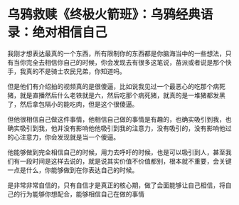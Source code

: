 # 乌鸦救赎《终极火箭班》：乌鸦经典语录：绝对相信自己

我刚才想表达最真的一个东西，所有限制你的东西都是你脑海当中的一些想法，只有当你完全去相信你自己的时候，你会发现去有很多这笔说，苗派或者说是那个快手，我真的不是骑士农民兄弟，你知道吗。

但是他们有介绍拍的视频真的是很傻逼，比如说我见过一个最恶心的吃那个病死猪，就是直播然后什么老铁就是六，然后吃那个病死猪，就真的是一堆猪都发黑了，然后拿包隔小的能吃肉，但是这个很傻逼。

但他很相信自己做这件事情，他相信自己做的事情是有趣的，也确实吸引到我，也确实吸引到我，他并没有影响他他吸引到我的注意力，没有吸引的，没有影响他过的心注意力，你会发现就是当一个傻逼。

他能够做到完全相信自己的时候，用力去呼吁的时候，也是可以吸引到人，甚至我们有一段时间是这样去说的，就是说其实价值不价值都别，根本就不重要，会关键一点是什么，你能够做到在你表达自己的时候。

是非常非常自信的，只有自信才是真正的核心期，做了会面能够让自己相信，将自己的行为能够你想配合，能够相信自己在做的事情